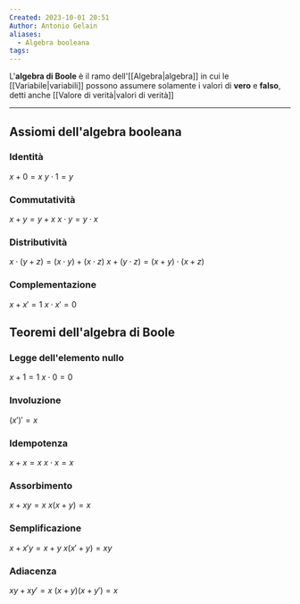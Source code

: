 ```yaml
---
Created: 2023-10-01 20:51
Author: Antonio Gelain
aliases:
  - Algebra booleana
tags:
---
```


L'**algebra di Boole** è il ramo dell'[[Algebra|algebra]] in cui le [[Variabile|variabili]] possono assumere solamente i valori di **vero** e **falso**, detti anche [[Valore di verità|valori di verità]]

---

## Assiomi dell'algebra booleana

### Identità
$x + 0 = x$
$y \cdot 1 = y$
### Commutatività
$x + y = y + x$
$x \cdot y = y \cdot x$
### Distributività
$x \cdot (y + z) = (x \cdot y) + (x \cdot z)$
$x + (y \cdot z) = (x + y) \cdot (x + z)$
### Complementazione
$x + x' = 1$
$x \cdot x' = 0$

## Teoremi dell'algebra di Boole

### Legge dell'elemento nullo
$x + 1 = 1$
$x \cdot 0 = 0$
### Involuzione
$(x')' = x$
### Idempotenza
$x + x = x$
$x \cdot x = x$
### Assorbimento
$x + xy = x$
$x(x + y) = x$
### Semplificazione
$x + x'y = x + y$
$x(x' + y) = xy$
### Adiacenza
$xy + xy' = x$
$(x + y)(x + y') = x$